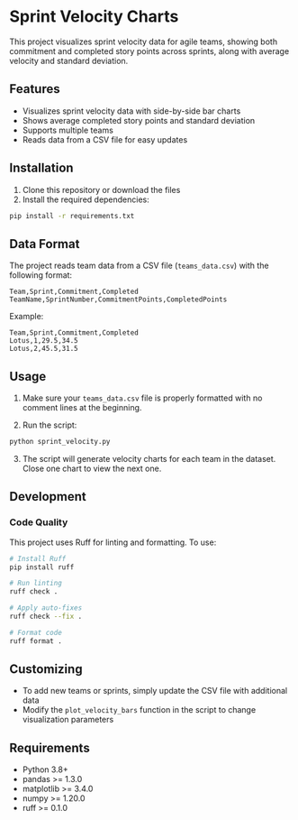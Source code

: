 # Sprint Velocity Charts

This project visualizes sprint velocity data for agile teams, showing both commitment and completed story points across sprints, along with average velocity and standard deviation.

## Features

- Visualizes sprint velocity data with side-by-side bar charts
- Shows average completed story points and standard deviation
- Supports multiple teams
- Reads data from a CSV file for easy updates

## Installation

1. Clone this repository or download the files
2. Install the required dependencies:

```bash
pip install -r requirements.txt
```

## Data Format

The project reads team data from a CSV file (`teams_data.csv`) with the following format:

```
Team,Sprint,Commitment,Completed
TeamName,SprintNumber,CommitmentPoints,CompletedPoints
```

Example:
```
Team,Sprint,Commitment,Completed
Lotus,1,29.5,34.5
Lotus,2,45.5,31.5
```

## Usage

1. Make sure your `teams_data.csv` file is properly formatted with no comment lines at the beginning.

2. Run the script:

```bash
python sprint_velocity.py
```

3. The script will generate velocity charts for each team in the dataset. Close one chart to view the next one.

## Development

### Code Quality

This project uses Ruff for linting and formatting. To use:

```bash
# Install Ruff
pip install ruff

# Run linting
ruff check .

# Apply auto-fixes
ruff check --fix .

# Format code
ruff format .
```

## Customizing

- To add new teams or sprints, simply update the CSV file with additional data
- Modify the `plot_velocity_bars` function in the script to change visualization parameters

## Requirements

- Python 3.8+
- pandas >= 1.3.0
- matplotlib >= 3.4.0
- numpy >= 1.20.0
- ruff >= 0.1.0